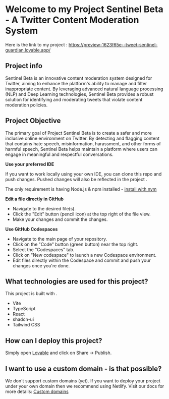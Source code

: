 #  Welcome to my Project Sentinel Beta - A Twitter Content Moderation System 
Here is the link to my project : https://preview-1623f65e--tweet-sentinel-guardian.lovable.app/
## Project info
Sentinel Beta is an innovative content moderation system designed for Twitter, aiming to enhance the platform's ability to manage and filter inappropriate content. By leveraging advanced natural language processing (NLP) and Deep Learning technologies, Sentinel Beta provides a robust solution for identifying and moderating tweets that violate content moderation policies.


## Project Objective
The primary goal of Project Sentinel Beta is to create a safer and more inclusive online environment on Twitter. By detecting and flagging content that contains hate speech, misinformation, harassment, and other forms of harmful speech, Sentinel Beta helps maintain a platform where users can engage in meaningful and respectful conversations.

**Use your preferred IDE**

If you want to work locally using your own IDE, you can clone this repo and push changes. Pushed changes will also be reflected in the project .

The only requirement is having Node.js & npm installed - [install with nvm](https://github.com/nvm-sh/nvm#installing-and-updating)



**Edit a file directly in GitHub**

- Navigate to the desired file(s).
- Click the "Edit" button (pencil icon) at the top right of the file view.
- Make your changes and commit the changes.

**Use GitHub Codespaces**

- Navigate to the main page of your repository.
- Click on the "Code" button (green button) near the top right.
- Select the "Codespaces" tab.
- Click on "New codespace" to launch a new Codespace environment.
- Edit files directly within the Codespace and commit and push your changes once you're done.

## What technologies are used for this project?

This project is built with .

- Vite
- TypeScript
- React
- shadcn-ui
- Tailwind CSS

## How can I deploy this project?

Simply open [Lovable](https://lovable.dev/projects/c7e73b87-c8db-4cbc-bd58-1b3d0b34ba33) and click on Share -> Publish.

## I want to use a custom domain - is that possible?

We don't support custom domains (yet). If you want to deploy your project under your own domain then we recommend using Netlify. Visit our docs for more details: [Custom domains](https://docs.lovable.dev/tips-tricks/custom-domain/)
